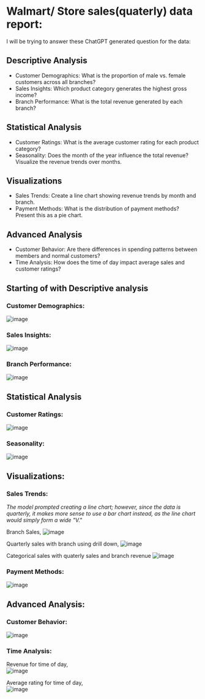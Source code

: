 # Walmart/ Store sales(quaterly) data report:

I will be trying to answer these ChatGPT generated question for the data:

## Descriptive Analysis
- Customer Demographics: What is the proportion of male vs. female customers across all branches?
- Sales Insights: Which product category generates the highest gross income?
- Branch Performance: What is the total revenue generated by each branch?
## Statistical Analysis
- Customer Ratings: What is the average customer rating for each product category?
- Seasonality: Does the month of the year influence the total revenue? Visualize the revenue trends over months.
## Visualizations
- Sales Trends: Create a line chart showing revenue trends by month and branch.
- Payment Methods: What is the distribution of payment methods? Present this as a pie chart.
## Advanced Analysis
- Customer Behavior: Are there differences in spending patterns between members and normal customers?
- Time Analysis: How does the time of day impact average sales and customer ratings?

## Starting of with Descriptive analysis

### Customer Demographics:
  
![image](https://github.com/user-attachments/assets/1ce96f3c-0366-4fa7-8920-d4e0ae993aef)

### Sales Insights:

![image](https://github.com/user-attachments/assets/ddbd738d-db9a-4eca-b52d-a4d3c4d55775)

### Branch Performance:

![image](https://github.com/user-attachments/assets/897d38ab-67a7-4a7b-88a1-034c90ee027a)

## Statistical Analysis

### Customer Ratings:

![image](https://github.com/user-attachments/assets/04915498-a2a0-4fbb-baf6-9cd6ff49d243)

### Seasonality:

![image](https://github.com/user-attachments/assets/059372c3-414d-4e99-adc4-3637c6f02acd)

## Visualizations:

### Sales Trends:
*The model prompted creating a line chart; however, since the data is quarterly, it makes more sense to use a bar chart instead, as the line chart would simply form a wide "V."*<br>

Branch Sales,
![image](https://github.com/user-attachments/assets/b6dd1646-6901-456d-ae8e-d63384aa2bff)

Quarterly sales with branch using drill down,
![image](https://github.com/user-attachments/assets/f8e610bb-4cba-478c-8b09-c280b0cd952b)

Categorical sales with quaterly sales and branch revenue
![image](https://github.com/user-attachments/assets/c1d7bae6-099c-475d-9111-4ae6ce53cb14)

### Payment Methods:

![image](https://github.com/user-attachments/assets/070db608-06dd-48a4-9ced-1fff77e2c129)

## Advanced Analysis:

### Customer Behavior:

![image](https://github.com/user-attachments/assets/44b4bca3-9e53-4b46-9e18-8ae8cf8e2be7)

### Time Analysis:

Revenue for time of day,  
![image](https://github.com/user-attachments/assets/68f8ca8c-8ebc-40f7-8b28-844fb6ec029a)

Average rating for time of day,  
![image](https://github.com/user-attachments/assets/d4fce7f2-f0c9-429f-9425-4bd255ae3b99)







